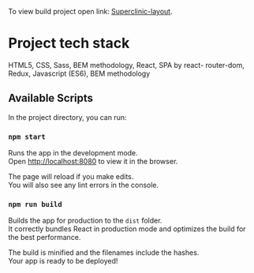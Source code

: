 To view build project open link: [Superclinic-layout](https://inspiring-easley-be16f5.netlify.app).

# Project tech stack

HTML5, CSS, Sass, BEM methodology, React, SPA by react-
router-dom, Redux, Javascript (ES6), BEM methodology

## Available Scripts

In the project directory, you can run:

### `npm start`

Runs the app in the development mode.<br />
Open [http://localhost:8080](http://localhost:8080) to view it in the browser.

The page will reload if you make edits.<br />
You will also see any lint errors in the console.

### `npm run build`

Builds the app for production to the `dist` folder.<br />
It correctly bundles React in production mode and optimizes the build for the best performance.

The build is minified and the filenames include the hashes.<br />
Your app is ready to be deployed!
